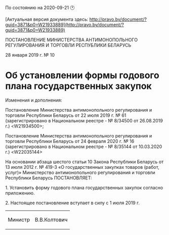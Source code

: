 По состоянию на 2020-09-21 &#x1F550;

[Актуальная версия документа здесь: http://pravo.by/document/?guid=3871&p0=W21933889](http://pravo.by/document/?guid=3871&p0=W21933889)

<p>ПОСТАНОВЛЕНИЕ МИНИСТЕРСТВА АНТИМОНОПОЛЬНОГО РЕГУЛИРОВАНИЯ И ТОРГОВЛИ РЕСПУБЛИКИ БЕЛАРУСЬ</p>
<p>28 января 2019 г. № 10</p>
<h1>Об установлении формы годового плана государственных закупок</h1>
<p>Изменения и дополнения:</p>
<p>Постановление Министерства антимонопольного регулирования и торговли Республики Беларусь от 22 июля 2019 г. № 61 (зарегистрировано в Национальном реестре - № 8/34500 от 26.08.2019 г.) &lt;W21934500&gt;;</p>
<p>Постановление Министерства антимонопольного регулирования и торговли Республики Беларусь от 24 февраля 2020 г. № 16 (зарегистрировано в Национальном реестре - № 8/35144 от 10.03.2020 г.) &lt;W22035144&gt;</p>
<p></p>
<p>На основании абзаца шестого статьи 10 Закона Республики Беларусь от 13 июля 2012 г. № 419-З «О государственных закупках товаров (работ, услуг)» Министерство антимонопольного регулирования и торговли Республики Беларусь ПОСТАНОВЛЯЕТ:</p>
<p>1. Установить форму годового плана государственных закупок согласно приложению.</p>
<p>2. Настоящее постановление вступает в силу с 1 июля 2019 г.</p>
<p></p>
<table><tr>
<td><p>Министр</p></td>
<td><p>В.В.Колтович</p></td>
</tr></table>
<p></p>